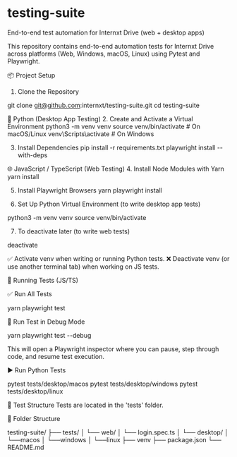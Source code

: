 # testing-suite
End-to-end test automation for Internxt Drive (web + desktop apps)

This repository contains end-to-end automation tests for Internxt Drive across platforms (Web, Windows, macOS, Linux) using Pytest and Playwright.

📦 Project Setup
1. Clone the Repository

git clone git@github.com:internxt/testing-suite.git
cd testing-suite

🐍 Python (Desktop App Testing)
2. Create and Activate a Virtual Environment
python3 -m venv venv
source venv/bin/activate  # On macOS/Linux
venv\Scripts\activate    # On Windows

3. Install Dependencies
pip install -r requirements.txt
playwright install --with-deps


🌐 JavaScript / TypeScript (Web Testing)
4. Install Node Modules with Yarn
yarn install

5. Install Playwright Browsers
yarn playwright install


6. Set Up Python Virtual Environment (to write desktop app tests)

python3 -m venv venv
source venv/bin/activate

7. To deactivate later (to write web tests)

deactivate

✅ Activate venv when writing or running Python tests. ❌ Deactivate venv (or use another terminal tab) when working on JS tests.


🚀 Running Tests (JS/TS)

✅ Run All Tests

yarn playwright test

👀 Run Test in Debug Mode 

yarn playwright test --debug

This will open a Playwright inspector where you can pause, step through code, and resume test execution.

▶️ Run Python Tests

pytest tests/desktop/macos
pytest tests/desktop/windows
pytest tests/desktop/linux

🧭 Test Structure
Tests are located in the 'tests' folder.

📁 Folder Structure

testing-suite/
├── tests/
│   └── web/
│       └── login.spec.ts
│   └── desktop/
│       └──macos
│       └──windows
│       └──linux
├── venv
├── package.json
└── README.md




